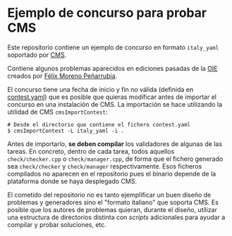 # Ejemplo de concurso para probar CMS

Este repositorio contiene un ejemplo de concurso en formato `italy_yaml`
soportado por [CMS](https://github.com/cms-dev/cms).

Contiene algunos problemas aparecidos en ediciones pasadas de la [OIE](https://olimpiada-informatica.org/)
creados por [Félix Moreno Peñarrubia](https://github.com/FelixMorenoPenarrubia).

El concurso tiene una fecha de inicio y fin no válida (definida en [contest.yaml](contest.yaml))
que es posible que quieras modificar antes de importar el concurso en
una instalación de CMS. La importación se hace utilizando la utilidad de CMS `cmsImportContest`:

```
# Desde el directorio que contiene el fichero contest.yaml
$ cmsImportContest -L italy_yaml -i .
```

Antes de importarlo, **se deben compilar** los validadores de algunas de las tareas.
En concreto, dentro de cada tarea, todos aquellos `check/checker.cpp` o `check/manager.cpp`,
de forma que el fichero generado sea `check/checker` y `check/manager` respectivamente.
Esos ficheros compilados no aparecen en el repositorio pues el binario depende
de la plataforma donde se haya desplegado CMS.

El cometido del repositorio no es tanto ejemplificar un buen diseño de problemas y
generadores sino el "formato italiano" que soporta CMS. Es posible
que los autores de problemas quieran, durante el diseño, utilizar
una estructura de directorios distinta con *scripts* adicionales
para ayudar a compilar y probar soluciones, etc.
